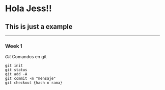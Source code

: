 # Hola Jess!!

## This is just a example

---

### Week 1

_Git_
Comandos en git

```
git init
git status
git add -A
git commit -m "mensaje"
git checkout {hash o rama}
```
